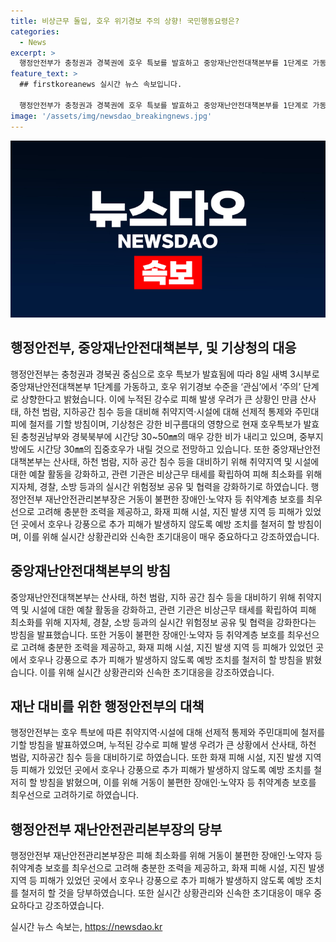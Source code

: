 ```yaml
---
title: 비상근무 돌입, 호우 위기경보 주의 상향! 국민행동요령은?
categories:
  - News
excerpt: >
  행정안전부가 충청권과 경북권에 호우 특보를 발효하고 중앙재난안전대책본부를 1단계로 가동하며 호우 위기경보를 주의 단계로 상향했다. 강수로 피해 우려가 크므로 산사태, 하천 범람 등에 대비하기 위해 취약지역과 시설에 선제적 통제와 주민대피 조치를 강화할 예정이다. 또한 행정안전부는 장애인, 노약자 보호부터 충분한 조력을 제공하고 취약지역 예찰활동을 강화할 것으로 밝혔다. (150자)
feature_text: >
  ## firstkoreanews 실시간 뉴스 속보입니다.

  행정안전부가 충청권과 경북권에 호우 특보를 발효하고 중앙재난안전대책본부를 1단계로 가동하며 호우 위기경보를 주의 단계로 상향했다. 강수로 피해 우려가 크므로 산사태, 하천 범람 등에 대비하기 위해 취약지역과 시설에 선제적 통제와 주민대피 조치를 강화할 예정이다. 또한 행정안전부는 장애인, 노약자 보호부터 충분한 조력을 제공하고 취약지역 예찰활동을 강화할 것으로 밝혔다. (150자)
image: '/assets/img/newsdao_breakingnews.jpg'
---
```


<p><img src="/assets/img/newsdao_breakingnews.jpg" alt="firstkoreanews 속보" /></p>

<h2 data-ke-size="size26">행정안전부, 중앙재난안전대책본부, 및 기상청의 대응</h2>

<p data-ke-size="size16">행정안전부는 충청권과 경북권 중심으로 호우 특보가 발효됨에 따라 8일 새벽 3시부로 중앙재난안전대책본부 1단계를 가동하고, 호우 위기경보 수준을 ‘관심’에서 ‘주의’ 단계로 상향한다고 밝혔습니다. 이에 누적된 강수로 피해 발생 우려가 큰 상황인 만큼 산사태, 하천 범람, 지하공간 침수 등을 대비해 취약지역·시설에 대해 선제적 통제와 주민대피에 철저를 기할 방침이며, 기상청은 강한 비구름대의 영향으로 현재 호우특보가 발효된 충청권남부와 경북북부에 시간당 30~50㎜의 매우 강한 비가 내리고 있으며, 중부지방에도 시간당 30㎜의 집중호우가 내릴 것으로 전망하고 있습니다. 또한 중앙재난안전대책본부는 산사태, 하천 범람, 지하 공간 침수 등을 대비하기 위해 취약지역 및 시설에 대한 예찰 활동을 강화하고, 관련 기관은 비상근무 태세를 확립하여 피해 최소화를 위해 지자체, 경찰, 소방 등과의 실시간 위험정보 공유 및 협력을 강화하기로 하였습니다. 행정안전부 재난안전관리본부장은 거동이 불편한 장애인·노약자 등 취약계층 보호를 최우선으로 고려해 충분한 조력을 제공하고, 화재 피해 시설, 지진 발생 지역 등 피해가 있었던 곳에서 호우나 강풍으로 추가 피해가 발생하지 않도록 예방 조치를 철저히 할 방침이며, 이를 위해 실시간 상황관리와 신속한 초기대응이 매우 중요하다고 강조하였습니다.</p>

<h2 data-ke-size="size26">중앙재난안전대책본부의 방침</h2>

<p data-ke-size="size16">중앙재난안전대책본부는 산사태, 하천 범람, 지하 공간 침수 등을 대비하기 위해 취약지역 및 시설에 대한 예찰 활동을 강화하고, 관련 기관은 비상근무 태세를 확립하여 피해 최소화를 위해 지자체, 경찰, 소방 등과의 실시간 위험정보 공유 및 협력을 강화한다는 방침을 발표했습니다. 또한 거동이 불편한 장애인·노약자 등 취약계층 보호를 최우선으로 고려해 충분한 조력을 제공하고, 화재 피해 시설, 지진 발생 지역 등 피해가 있었던 곳에서 호우나 강풍으로 추가 피해가 발생하지 않도록 예방 조치를 철저히 할 방침을 밝혔습니다. 이를 위해 실시간 상황관리와 신속한 초기대응을 강조하였습니다.</p>

<h2 data-ke-size="size26">재난 대비를 위한 행정안전부의 대책</h2>

<p data-ke-size="size16">행정안전부는 호우 특보에 따른 취약지역·시설에 대해 선제적 통제와 주민대피에 철저를 기할 방침을 발표하였으며, 누적된 강수로 피해 발생 우려가 큰 상황에서 산사태, 하천 범람, 지하공간 침수 등을 대비하기로 하였습니다. 또한 화재 피해 시설, 지진 발생 지역 등 피해가 있었던 곳에서 호우나 강풍으로 추가 피해가 발생하지 않도록 예방 조치를 철저히 할 방침을 밝혔으며, 이를 위해 거동이 불편한 장애인·노약자 등 취약계층 보호를 최우선으로 고려하기로 하였습니다.</p>

<h2 data-ke-size="size26">행정안전부 재난안전관리본부장의 당부</h2>

<p data-ke-size="size16">행정안전부 재난안전관리본부장은 피해 최소화를 위해 거동이 불편한 장애인·노약자 등 취약계층 보호를 최우선으로 고려해 충분한 조력을 제공하고, 화재 피해 시설, 지진 발생 지역 등 피해가 있었던 곳에서 호우나 강풍으로 추가 피해가 발생하지 않도록 예방 조치를 철저히 할 것을 당부하였습니다. 또한 실시간 상황관리와 신속한 초기대응이 매우 중요하다고 강조하였습니다.</p>
실시간 뉴스 속보는, <a href="https://newsdao.kr" rel="dofollow">https://newsdao.kr</a>



